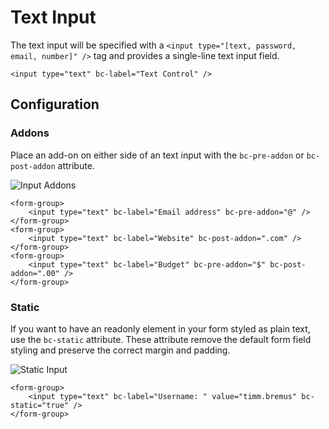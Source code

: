 # Text Input

The text input will be specified with a `<input type="[text, password, email, number]" />` tag and provides a single-line text input field.

    <input type="text" bc-label="Text Control" />

## Configuration

### Addons

Place an add-on on either side of an text input with the `bc-pre-addon` or `bc-post-addon` attribute.

![Input Addons](https://raw.githubusercontent.com/brecons/bootstrap-tag-helper/master/docs/images/input_01.PNG)

    <form-group>
        <input type="text" bc-label="Email address" bc-pre-addon="@" />
    </form-group>
    <form-group>
        <input type="text" bc-label="Website" bc-post-addon=".com" />
    </form-group>
    <form-group>
        <input type="text" bc-label="Budget" bc-pre-addon="$" bc-post-addon=".00" />
    </form-group>

### Static

If you want to have an readonly element in your form styled as plain text, use the `bc-static` attribute. These attribute remove the default form field styling and preserve the correct margin and padding.

![Static Input](https://raw.githubusercontent.com/brecons/bootstrap-tag-helper/master/docs/images/input_02.PNG)

    <form-group>
        <input type="text" bc-label="Username: " value="timm.bremus" bc-static="true" />
    </form-group>